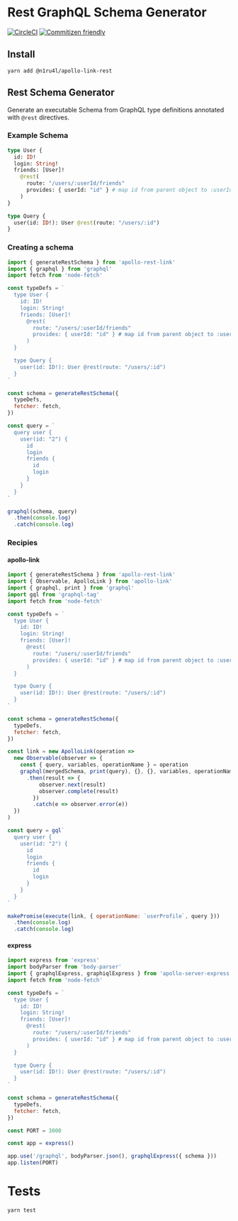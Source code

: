# Rest GraphQL Schema Generator

[![CircleCI](https://circleci.com/gh/n1ru4l/apollo-link-rest.svg?style=svg)](https://circleci.com/gh/n1ru4l/apollo-link-rest)
[![Commitizen friendly](https://img.shields.io/badge/commitizen-friendly-brightgreen.svg)](http://commitizen.github.io/cz-cli/)

## Install

```shell
yarn add @n1ru4l/apollo-link-rest
```

## Rest Schema Generator

Generate an executable Schema from GraphQL type definitions annotated with `@rest` directives. 

### Example Schema

```graphql
type User {
  id: ID!
  login: String!
  friends: [User]!
    @rest(
      route: "/users/:userId/friends"
      provides: { userId: "id" } # map id from parent object to :userId route param
    )
}

type Query {
  user(id: ID!): User @rest(route: "/users/:id")
}
```

### Creating a schema

```javascript
import { generateRestSchema } from 'apollo-rest-link'
import { graphql } from 'graphql'
import fetch from 'node-fetch'

const typeDefs = `
  type User {
    id: ID!
    login: String!
    friends: [User]!
      @rest(
        route: "/users/:userId/friends"
        provides: { userId: "id" } # map id from parent object to :userId route param
      )
  }

  type Query {
    user(id: ID!): User @rest(route: "/users/:id")
  }
`

const schema = generateRestSchema({
  typeDefs,
  fetcher: fetch,
})

const query = `
  query user {
    user(id: "2") {
      id
      login
      friends {
        id
        login
      }
    }
  }
`

graphql(schema, query)
  .then(console.log)
  .catch(console.log)
```

### Recipies

#### apollo-link

```javascript
import { generateRestSchema } from 'apollo-rest-link'
import { Observable, ApolloLink } from 'apollo-link'
import { graphql, print } from 'graphql'
import gql from 'graphql-tag'
import fetch from 'node-fetch'

const typeDefs = `
  type User {
    id: ID!
    login: String!
    friends: [User]!
      @rest(
        route: "/users/:userId/friends"
        provides: { userId: "id" } # map id from parent object to :userId route param
      )
  }

  type Query {
    user(id: ID!): User @rest(route: "/users/:id")
  }
`

const schema = generateRestSchema({
  typeDefs,
  fetcher: fetch,
})

const link = new ApolloLink(operation =>
  new Observable(observer => {
    const { query, variables, operationName } = operation
    graphql(mergedSchema, print(query), {}, {}, variables, operationName)
      .then(result => {
          observer.next(result)
          observer.complete(result)
        })
        .catch(e => observer.error(e))
  })
)

const query = gql`
  query user {
    user(id: "2") {
      id
      login
      friends {
        id
        login
      }
    }
  }
`

makePromise(execute(link, { operationName: `userProfile`, query }))
  .then(console.log)
  .catch(console.log)
```

#### express

```javascript
import express from 'express'
import bodyParser from 'body-parser'
import { graphqlExpress, graphiqlExpress } from 'apollo-server-express'
import fetch from 'node-fetch'

const typeDefs = `
  type User {
    id: ID!
    login: String!
    friends: [User]!
      @rest(
        route: "/users/:userId/friends"
        provides: { userId: "id" } # map id from parent object to :userId route param
      )
  }

  type Query {
    user(id: ID!): User @rest(route: "/users/:id")
  }
`

const schema = generateRestSchema({
  typeDefs,
  fetcher: fetch,
})

const PORT = 3000

const app = express()

app.use('/graphql', bodyParser.json(), graphqlExpress({ schema }))
app.listen(PORT)
```

# Tests

```shell
yarn test
```
